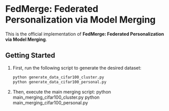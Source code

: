 # FedMerge: Federated Personalization via Model Merging

This is the official implementation of **FedMerge: Federated Personalization via Model Merging**.

## Getting Started

1. First, run the following script to generate the desired dataset:
   ```bash
   python generate_data_cifar100_cluster.py
   python generate_data_cifar100_personal.py
2. Then, execute the main merging script:
   python main_merging_cifar100_cluster.py
   python main_merging_cifar100_personal.py

